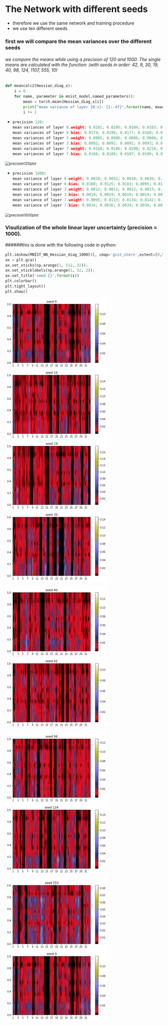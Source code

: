 # The Network with different seeds

* therefore we use the same network and training procedure
* we use ten different seeds



### first we will compare the mean variances over the different seeds

###### we compare the means while using a precision of 120 and 1000. The single means are calculated with the function: (with seeds in order: 42, 9, 30, 19, 40, 98, 124, 1107, 555, 10)

```python
def meancalc2(Hessian_diag_x):
    i = 0 
    for name, parameter in mnist_model.named_parameters():
        mean = torch.mean(Hessian_diag_x[i])
        print("mean variance of layer {0:s}: {1:.4f}".format(name, mean.item()))
        i += 1
```

* ```python
  precision 120:
  mean variances of layer 0.weight: 0.0101; 0.0105; 0.0104; 0.0103; 0.0104; 0.0101; 0.0109; 0.0102; 0.0108; 0.0103
  mean variances of layer 0.bias: 0.0174; 0.0198; 0.0177; 0.0168; 0.0181; 0.0172; 0.0210; 0.0169; 0.0212; 0.0165
  mean variances of layer 3.weight: 0.0085; 0.0086; 0.0086; 0.0086; 0.0086; 0.0086; 0.0086; 0.0085; 0.0086; 0.0086
  mean variances of layer 3.bias: 0.0092; 0.0092; 0.0092; 0.0093; 0.0092; 0.0091; 0.0093; 0.0091; 0.0093; 0.0092
  mean variances of layer 7.weight: 0.0168; 0.0186; 0.0208; 0.0216; 0.0191; 0.0184; 0.0204; 0.0174; 0.0178; 0.0189
  mean variances of layer 7.bias: 0.0108; 0.0109; 0.0107; 0.0109; 0.0108; 0.0108; 0.0109; 0.0106; 0.0109; 0.0107
  ```

<img src="/Users/moreez/Desktop/BcThesis/GitHub/BcThesisMK/Moritz_folder/different_seeds/precision120plot.png" alt="precision120plot" style="zoom:80%;" />

* ```python
  precision 1000:
  mean variance of layer 0.weight: 0.0028; 0.0032; 0.0030; 0.0030; 0.0030; 0.0028; 0.0035; 0.0028; 0.0035; 0.0030
  mean variance of layer 0.bias: 0.0100; 0.0125; 0.0103; 0.0095; 0.0108; 0.0099; 0.0137; 0.0096; 0.0138; 0.0092
  mean variance of layer 3.weight: 0.0012; 0.0012; 0.0012; 0.0013; 0.0013; 0.0012; 0.0013; 0.0012; 0.0012; 0.0012
  mean variance of layer 3.bias: 0.0019; 0.0019; 0.0019; 0.0019; 0.0019; 0.0018; 0.0019; 0.0018; 0.0020; 0.0018
  mean variance of layer 7.weight: 0.0095; 0.0113; 0.0134; 0.0142; 0.0117; 0.0111; 0.0131; 0.0101; 0.0105; 0.0115
  mean variance of layer 7.bias: 0.0034; 0.0036; 0.0034; 0.0036; 0.0035; 0.0034; 0.0036; 0.0032; 0.0036; 0.0034
  ```

<img src="/Users/moreez/Desktop/BcThesis/GitHub/BcThesisMK/Moritz_folder/different_seeds/precision1000plot.png" alt="precision1000plot" style="zoom:80%;" />

### Visulization of the whole linear layer uncertainty (precision = 1000).

######this is done with the following code in python:

```python
plt.imshow(MNIST_NN_Hessian_diag_1000[4], cmap='gist_stern',extent=[0,512,0,1],  aspect='auto')
ax = plt.gca()
ax.set_xticks(np.arange(1, 512, 32));
ax.set_xticklabels(np.arange(1, 32, 2));
ax.set_title('seed {}'.format(s))
plt.colorbar()
plt.tight_layout()
plt.show()
```

<img src="./linear1000_seed=9.png" alt="linear1000_seed=9" style="zoom:80%;" /><img src="./linear1000_seed=10.png" alt="linear1000_seed=10" style="zoom:80%;" /><img src="./linear1000_seed=19.png" alt="linear1000_seed=19" style="zoom:80%;" /><img src="./linear1000_seed=30.png" alt="linear1000_seed=30" style="zoom:80%;" />

<img src="./linear1000_seed=40.png" alt="linear1000_seed=40" style="zoom:80%;" /><img src="./linear1000_seed=42.png" alt="linear1000_seed=42" style="zoom:80%;" />

<img src="./linear1000_seed=98.png" alt="linear1000_seed=98" style="zoom:80%;" /><img src="./linear1000_seed=124.png" alt="linear1000_seed=124" style="zoom:80%;" />

<img src="./linear1000_seed=555.png" alt="linear1000_seed=555" style="zoom:80%;" /><img src="./linear1000_seed=9.png" alt="linear1000_seed=9" style="zoom:80%;" />

